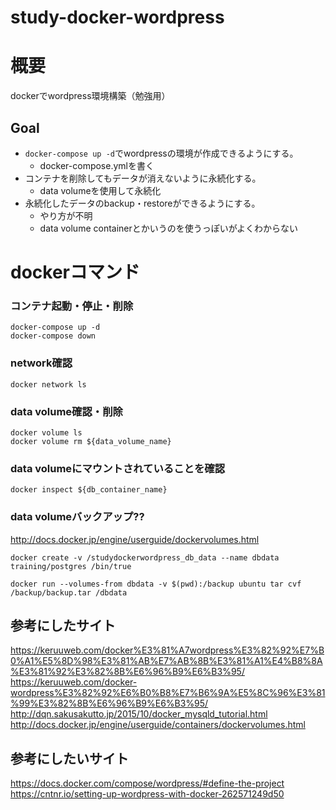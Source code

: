 # study-docker-wordpress

# 概要
dockerでwordpress環境構築（勉強用）

## Goal
- `docker-compose up -d`でwordpressの環境が作成できるようにする。
    - docker-compose.ymlを書く
- コンテナを削除してもデータが消えないように永続化する。
    - data volumeを使用して永続化
- 永続化したデータのbackup・restoreができるようにする。
    - やり方が不明
    - data volume containerとかいうのを使うっぽいがよくわからない
# dockerコマンド
### コンテナ起動・停止・削除
```
docker-compose up -d
docker-compose down
```

### network確認
```
docker network ls
```

### data volume確認・削除
```
docker volume ls
docker volume rm ${data_volume_name}
```

### data volumeにマウントされていることを確認
```
docker inspect ${db_container_name}
```

### data volumeバックアップ??
http://docs.docker.jp/engine/userguide/dockervolumes.html
```
docker create -v /studydockerwordpress_db_data --name dbdata training/postgres /bin/true

docker run --volumes-from dbdata -v $(pwd):/backup ubuntu tar cvf /backup/backup.tar /dbdata
```

## 参考にしたサイト
https://keruuweb.com/docker%E3%81%A7wordpress%E3%82%92%E7%B0%A1%E5%8D%98%E3%81%AB%E7%AB%8B%E3%81%A1%E4%B8%8A%E3%81%92%E3%82%8B%E6%96%B9%E6%B3%95/
https://keruuweb.com/docker-wordpress%E3%82%92%E6%B0%B8%E7%B6%9A%E5%8C%96%E3%81%99%E3%82%8B%E6%96%B9%E6%B3%95/
http://dqn.sakusakutto.jp/2015/10/docker_mysqld_tutorial.html
http://docs.docker.jp/engine/userguide/containers/dockervolumes.html

## 参考にしたいサイト
https://docs.docker.com/compose/wordpress/#define-the-project
https://cntnr.io/setting-up-wordpress-with-docker-262571249d50

